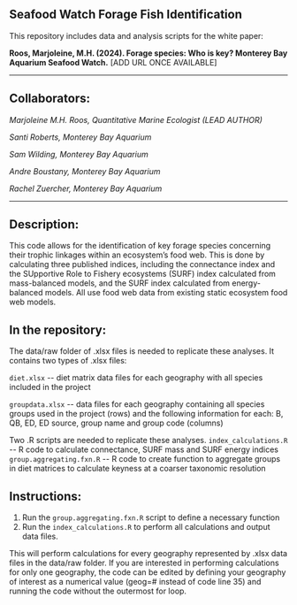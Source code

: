 <!-- badges: start -->
<!-- badges: end -->

## Seafood Watch Forage Fish Identification

This repository includes data and analysis scripts for the white paper:

**Roos, Marjoleine, M.H. (2024). Forage species: Who is key? Monterey Bay Aquarium Seafood Watch.** [ADD URL ONCE AVAILABLE]

---
## Collaborators:
*Marjoleine M.H. Roos, Quantitative Marine Ecologist (LEAD AUTHOR)*

*Santi Roberts, Monterey Bay Aquarium*

*Sam Wilding, Monterey Bay Aquarium*

*Andre Boustany, Monterey Bay Aquarium*

*Rachel Zuercher, Monterey Bay Aquarium*


---
## Description:
This code allows for the identification of key forage species concerning their trophic linkages within an ecosystem’s food web. This is done by calculating three published indices, including the connectance index and the SUpportive Role to Fishery ecosystems (SURF) index calculated from mass-balanced models, and the SURF index calculated from energy-balanced models. All use food web data from existing static ecosystem food web models.

## In the repository:
The data/raw folder of .xlsx files is needed to replicate these analyses. It contains two types of .xlsx files:

`diet.xlsx` -- diet matrix data files for each geography with all species included in the project

`groupdata.xlsx` -- data files for each geography containing all species groups used in the project (rows) 
and the following information for each: B, QB, ED, ED source, group name and group code (columns)

Two .R scripts are needed to replicate these analyses. 
`index_calculations.R` -- R code to calculate connectance, SURF mass and SURF energy indices
`group.aggregating.fxn.R` -- R code to create function to aggregate groups in diet matrices to calculate keyness at a coarser taxonomic resolution

## Instructions:
1. Run the `group.aggregating.fxn.R` script to define a necessary function
2. Run the `index_calculations.R` to perform all calculations and output data files.

This will perform calculations for every geography represented by .xlsx data files  in the data/raw folder. If you are interested in performing calculations for only one geography, the code can be edited by defining your geography of interest as a numerical value (geog=# instead of code line 35) and running the code without the outermost for loop. 

